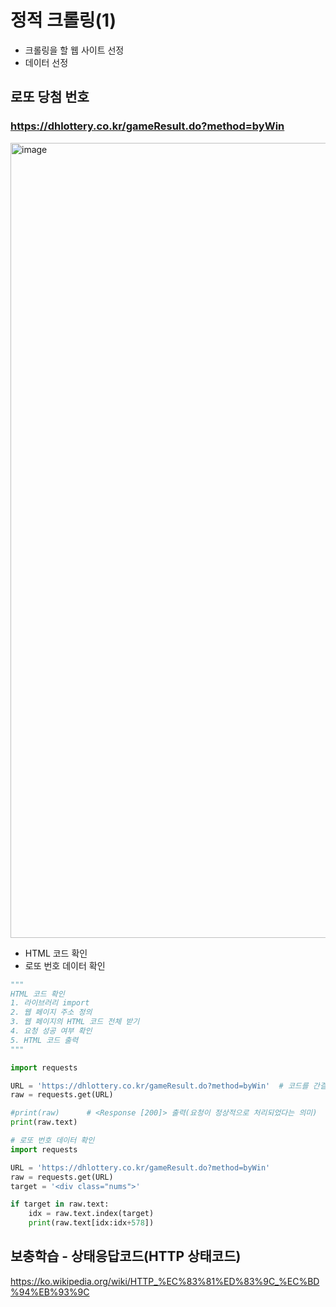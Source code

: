 # 정적 크롤링(1)
- 크롤링을 할 웹 사이트 선정
- 데이터 선정

## 로또 당첨 번호
### <https://dhlottery.co.kr/gameResult.do?method=byWin>
<img width="1272" alt="image" src="https://user-images.githubusercontent.com/83554018/166116493-052786c5-19f9-4d28-9ee0-79606df26aea.png">

- HTML 코드 확인
- 로또 번호 데이터 확인

```python
"""
HTML 코드 확인
1. 라이브러리 import
2. 웹 페이지 주소 정의
3. 웹 페이지의 HTML 코드 전체 받기
4. 요청 성공 여부 확인
5. HTML 코드 출력
"""

import requests 

URL = 'https://dhlottery.co.kr/gameResult.do?method=byWin'  # 코드를 간결하게 유지할 수 있도록 변수값에 저장해서 이용
raw = requests.get(URL)

#print(raw)      # <Response [200]> 출력(요청이 정상적으로 처리되었다는 의미)
print(raw.text)  
```

```python
# 로또 번호 데이터 확인
import requests

URL = 'https://dhlottery.co.kr/gameResult.do?method=byWin'
raw = requests.get(URL)
target = '<div class="nums">'

if target in raw.text:
    idx = raw.text.index(target)
    print(raw.text[idx:idx+578])
```

## 보충학습 - 상태응답코드(HTTP 상태코드)
<https://ko.wikipedia.org/wiki/HTTP_%EC%83%81%ED%83%9C_%EC%BD%94%EB%93%9C>
